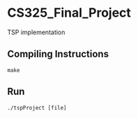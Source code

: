 # CS325_Final_Project
TSP implementation

## Compiling Instructions
`make`

## Run
`./tspProject [file]`
